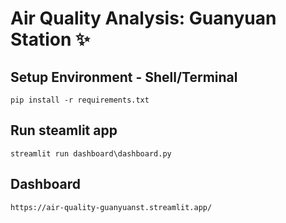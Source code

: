 # Air Quality Analysis: Guanyuan Station ✨

## Setup Environment - Shell/Terminal
```
pip install -r requirements.txt
```
## Run steamlit app
```
streamlit run dashboard\dashboard.py
```
## Dashboard
```
https://air-quality-guanyuanst.streamlit.app/
